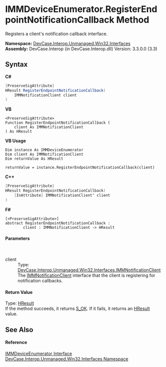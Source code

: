 # IMMDeviceEnumerator.RegisterEndpointNotificationCallback Method 
 

Registers a client's notification callback interface.

**Namespace:**&nbsp;<a href="N_DevCase_Interop_Unmanaged_Win32_Interfaces">DevCase.Interop.Unmanaged.Win32.Interfaces</a><br />**Assembly:**&nbsp;DevCase.Interop (in DevCase.Interop.dll) Version: 3.3.0.0 (3.3)

## Syntax

**C#**<br />
``` C#
[PreserveSigAttribute]
HResult RegisterEndpointNotificationCallback(
	IMMNotificationClient client
)
```

**VB**<br />
``` VB
<PreserveSigAttribute>
Function RegisterEndpointNotificationCallback ( 
	client As IMMNotificationClient
) As HResult
```

**VB Usage**<br />
``` VB Usage
Dim instance As IMMDeviceEnumerator
Dim client As IMMNotificationClient
Dim returnValue As HResult

returnValue = instance.RegisterEndpointNotificationCallback(client)
```

**C++**<br />
``` C++
[PreserveSigAttribute]
HResult RegisterEndpointNotificationCallback(
	[InAttribute] IMMNotificationClient^ client
)
```

**F#**<br />
``` F#
[<PreserveSigAttribute>]
abstract RegisterEndpointNotificationCallback : 
        client : IMMNotificationClient -> HResult 

```


#### Parameters
&nbsp;<dl><dt>client</dt><dd>Type: <a href="T_DevCase_Interop_Unmanaged_Win32_Interfaces_IMMNotificationClient">DevCase.Interop.Unmanaged.Win32.Interfaces.IMMNotificationClient</a><br />The <a href="T_DevCase_Interop_Unmanaged_Win32_Interfaces_IMMNotificationClient">IMMNotificationClient</a> interface that the client is registering for notification callbacks.</dd></dl>

#### Return Value
Type: <a href="T_DevCase_Interop_Unmanaged_Win32_Enums_HResult">HResult</a><br />If the method succeeds, it returns <a href="T_DevCase_Interop_Unmanaged_Win32_Enums_HResult">S_OK</a>. If it fails, it returns an <a href="T_DevCase_Interop_Unmanaged_Win32_Enums_HResult">HResult</a> value.

## See Also


#### Reference
<a href="T_DevCase_Interop_Unmanaged_Win32_Interfaces_IMMDeviceEnumerator">IMMDeviceEnumerator Interface</a><br /><a href="N_DevCase_Interop_Unmanaged_Win32_Interfaces">DevCase.Interop.Unmanaged.Win32.Interfaces Namespace</a><br />
